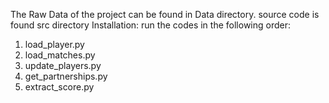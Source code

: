 The Raw Data of the project can be found in Data directory.
source code is found src directory
Installation:
run the codes in the following order:
1) load_player.py
2) load_matches.py
3) update_players.py
4) get_partnerships.py
5) extract_score.py


